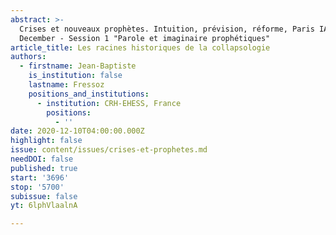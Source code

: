 ```yaml
---
abstract: >-
  Crises et nouveaux prophètes. Intuition, prévision, réforme, Paris IAS, 10-11
  December - Session 1 "Parole et imaginaire prophétiques"
article_title: Les racines historiques de la collapsologie
authors:
  - firstname: Jean-Baptiste
    is_institution: false
    lastname: Fressoz
    positions_and_institutions:
      - institution: CRH-EHESS, France
        positions:
          - ''
date: 2020-12-10T04:00:00.000Z
highlight: false
issue: content/issues/crises-et-prophetes.md
needDOI: false
published: true
start: '3696'
stop: '5700'
subissue: false
yt: 6lphVlaalnA

---
```

<Youtube yt="6lphVlaalnA" caption="Les racines historiques de la collapsologie" start="3696" stop="5700"></Youtube>
